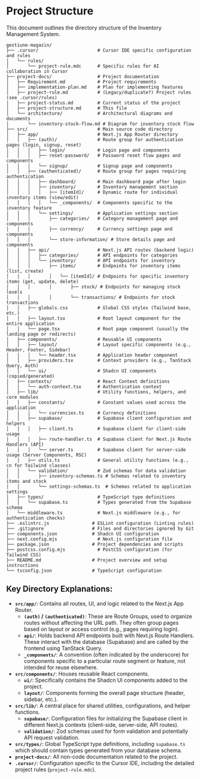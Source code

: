 # Project Structure

This document outlines the directory structure of the Inventory Management System.

```plaintext
gestiune-magazin/
├── .cursor/                      # Cursor IDE specific configuration and rules
│   └── rules/
│       └── project-rule.mdc      # Specific rules for AI collaboration in Cursor
├── project-docs/                 # Project documentation
│   ├── Requirement.md            # Project requirements
│   ├── implementation-plan.md    # Plan for implementing features
│   ├── project-rule.md           # (Legacy/duplicate?) Project rules (see .cursor/rules)
│   ├── project-status.md         # Current status of the project
│   ├── project-structure.md      # This file
│   └── architecture/             # Architectural diagrams and documents
│       └── inventory-stock-flow.md # Diagram for inventory stock flow
├── src/                          # Main source code directory
│   ├── app/                      # Next.js App Router directory
│   │   ├── (auth)/               # Route group for authentication pages (login, signup, reset)
│   │   │   ├── login/            # Login page and components
│   │   │   ├── reset-password/   # Password reset flow pages and components
│   │   │   └── signup/           # Signup page and components
│   │   ├── (authenticated)/      # Route group for pages requiring authentication
│   │   │   ├── dashboard/        # Main dashboard page after login
│   │   │   ├── inventory/        # Inventory management section
│   │   │   │   ├── [itemId]/     # Dynamic route for individual inventory items (view/edit)
│   │   │   │   └── _components/  # Components specific to the inventory feature
│   │   │   └── settings/         # Application settings section
│   │   │       ├── categories/   # Category management page and components
│   │   │       ├── currency/     # Currency settings page and components
│   │   │       └── store-information/ # Store details page and components
│   │   ├── api/                  # Next.js API routes (backend logic)
│   │   │   ├── categories/       # API endpoints for categories
│   │   │   └── inventory/        # API endpoints for inventory
│   │   │       ├── items/        # Endpoints for inventory items (list, create)
│   │   │       │   └── [itemId]/ # Endpoints for specific inventory items (get, update, delete)
│   │   │       │       ├── stock/ # Endpoints for managing stock levels
│   │   │       │       └── transactions/ # Endpoints for stock transactions
│   │   ├── globals.css           # Global CSS styles (Tailwind base, etc.)
│   │   ├── layout.tsx            # Root layout component for the entire application
│   │   └── page.tsx              # Root page component (usually the landing page or redirects)
│   ├── components/               # Reusable UI components
│   │   ├── layout/               # Layout specific components (e.g., Header, Footer, Sidebar)
│   │   │   └── header.tsx        # Application header component
│   │   ├── providers.tsx         # Context providers (e.g., TanStack Query, Auth)
│   │   └── ui/                   # Shadcn UI components (copied/generated)
│   ├── contexts/                 # React Context definitions
│   │   └── auth-context.tsx      # Authentication context
│   ├── lib/                      # Utility functions, helpers, and core modules
│   │   ├── constants/            # Constant values used across the application
│   │   │   └── currencies.ts     # Currency definitions
│   │   ├── supabase/             # Supabase client configuration and helpers
│   │   │   ├── client.ts         # Supabase client for client-side usage
│   │   │   ├── route-handler.ts  # Supabase client for Next.js Route Handlers (API)
│   │   │   └── server.ts         # Supabase client for server-side usage (Server Components, RSC)
│   │   ├── utils.ts              # General utility functions (e.g., cn for Tailwind classes)
│   │   └── validation/           # Zod schemas for data validation
│   │       ├── inventory-schemas.ts # Schemas related to inventory items and stock
│   │       └── settings-schemas.ts  # Schemas related to application settings
│   ├── types/                    # TypeScript type definitions
│   │   └── supabase.ts           # Types generated from the Supabase schema
│   └── middleware.ts             # Next.js middleware (e.g., for authentication checks)
├── .eslintrc.js                # ESLint configuration (Linting rules)
├── .gitignore                  # Files and directories ignored by Git
├── components.json             # Shadcn UI configuration
├── next.config.mjs               # Next.js configuration file
├── package.json                # Project dependencies and scripts
├── postcss.config.mjs            # PostCSS configuration (for Tailwind CSS)
├── README.md                   # Project overview and setup instructions
└── tsconfig.json               # TypeScript configuration
```

## Key Directory Explanations:

-   **`src/app/`**: Contains all routes, UI, and logic related to the Next.js App Router.
    -   **`(auth)` / `(authenticated)`**: These are Route Groups, used to organize routes without affecting the URL path. They often group pages based on layout or access control (e.g., pages requiring login).
    -   **`api/`**: Holds backend API endpoints built with Next.js Route Handlers. These interact with the database (Supabase) and are called by the frontend using TanStack Query.
    -   **`_components/`**: A convention (often indicated by the underscore) for components specific to a particular route segment or feature, not intended for reuse elsewhere.
-   **`src/components/`**: Houses reusable React components.
    -   **`ui/`**: Specifically contains the Shadcn UI components added to the project.
    -   **`layout/`**: Components forming the overall page structure (header, sidebar, etc.).
-   **`src/lib/`**: A central place for shared utilities, configurations, and helper functions.
    -   **`supabase/`**: Configuration files for initializing the Supabase client in different Next.js contexts (client-side, server-side, API routes).
    -   **`validation/`**: Zod schemas used for form validation and potentially API request validation.
-   **`src/types/`**: Global TypeScript type definitions, including `supabase.ts` which should contain types generated from your database schema.
-   **`project-docs/`**: All non-code documentation related to the project.
-   **`.cursor/`**: Configuration specific to the Cursor IDE, including the detailed project rules (`project-rule.mdc`).
